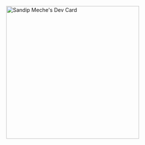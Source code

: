 <a href="https://app.daily.dev/sandipmeche"><img src="https://api.daily.dev/devcards/v2/vQuikVl2ViDlyzwfCR0KW.png?type=default&r=pei" width="356" alt="Sandip Meche's Dev Card"/></a>
